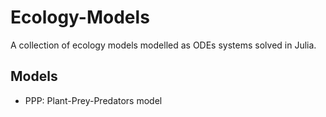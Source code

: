 # Ecology-Models
A collection of ecology models modelled as ODEs systems solved in Julia.

## Models
- PPP: Plant-Prey-Predators model
